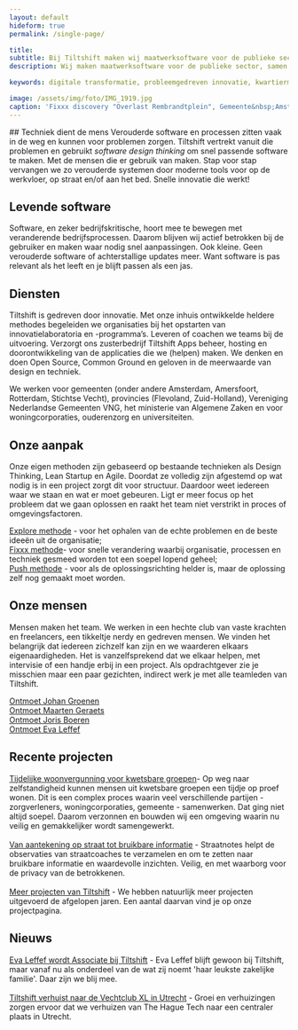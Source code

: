 ```yaml
---
layout: default
hideform: true
permalink: /single-page/

title: 
subtitle: Bij Tiltshift maken wij maatwerksoftware voor de publieke sector, samen met de mensen die het gaan gebruiken.
description: Wij maken maatwerksoftware voor de publieke sector, samen met de mensen die het gaan gebruiken.

keywords: digitale transformatie, probleemgedreven innovatie, kwartiermaker, human centered design, software design thinking, service design, lean startup, lean ux, agile development, xp, scrum, labs, apps, projecten, advies, consultancy, overheid, overheden, publieke sector, mens centraal, common ground, open source, creative commons, creative thinking, open collaboration, Fixxx, Push

image: /assets/img/foto/IMG_1919.jpg
caption: 'Fixxx discovery "Overlast Rembrandtplein", Gemeente&nbsp;Amsterdam'
---
```

<a name="Wat we doen"/>
## Techniek dient de mens
Verouderde software en processen zitten vaak in de weg en kunnen voor problemen zorgen. Tiltshift vertrekt vanuit die problemen en gebruikt <i>software design thinking</i> om snel passende software te maken. Met de mensen die er gebruik van maken. Stap voor stap vervangen we zo verouderde systemen door moderne tools voor op de werkvloer, op straat en/of aan het bed. Snelle innovatie die werkt!

## Levende software
Software, en zeker bedrijfskritische, hoort mee te bewegen met veranderende bedrijfsprocessen. Daarom blijven wij actief betrokken bij de gebruiker en maken waar nodig snel aanpassingen. Ook kleine. Geen verouderde software of achterstallige updates meer. Want software is pas relevant als het leeft en je blijft passen als een jas.

## Diensten
Tiltshift is gedreven door innovatie. Met onze inhuis ontwikkelde heldere methodes begeleiden we organisaties bij het opstarten van innovatielaboratoria en -programma’s. Leveren of coachen we teams bij de uitvoering. Verzorgt ons zusterbedrijf Tiltshift Apps beheer, hosting en doorontwikkeling van de applicaties die we (helpen) maken. We denken en doen Open Source, Common Ground en geloven in de meerwaarde van design en techniek. 

We werken voor gemeenten (onder andere Amsterdam, Amersfoort, Rotterdam, Stichtse Vecht), provincies (Flevoland, Zuid-Holland), Vereniging Nederlandse Gemeenten VNG, het ministerie van Algemene Zaken en voor woningcorporaties, ouderenzorg en universiteiten. 

## Onze aanpak
Onze eigen methoden zijn gebaseerd op bestaande technieken als Design Thinking, Lean Startup en Agile. Doordat ze volledig zijn afgestemd op wat nodig is in een project zorgt dit voor structuur. Daardoor weet iedereen waar we staan en wat er moet gebeuren. Ligt er meer focus op het probleem dat we gaan oplossen en raakt het team niet verstrikt in proces of omgevingsfactoren.

[Explore methode](/methodes/explore/) - voor het ophalen van de echte problemen en de beste ideeën uit de organisatie;<br>
[Fixxx methode](/methodes/fixxx/)- voor snelle verandering waarbij organisatie, processen en techniek gesmeed worden tot een soepel lopend geheel;<br>
[Push methode](/methodes/push/) - voor als de oplossingsrichting helder is, maar de oplossing zelf nog gemaakt moet worden.<br>

## Onze mensen
Mensen maken het team. We werken in een hechte club van vaste krachten en freelancers, een tikkeltje nerdy en gedreven mensen. We vinden het belangrijk dat iedereen zichzelf kan zijn en we waarderen elkaars eigenaardigheden. Het is vanzelfsprekend dat we elkaar helpen, met intervisie of een handje erbij in een project. Als opdrachtgever zie je misschien maar een paar gezichten, indirect werk je met alle teamleden van Tiltshift.

[Ontmoet Johan Groenen](/mensen/johan-groenen/)<br>
[Ontmoet Maarten Geraets](/mensen/maarten-geraets/)<br>
[Ontmoet Joris Boeren](/mensen/joris-boeren/)<br>
[Ontmoet Eva Leffef](/mensen/eva-leffef/)<br>
 

## Recente projecten
[Tijdelijke woonvergunning voor kwetsbare groepen](/projecten/woonvergunning-voor-kwetsbare-groepen/)- Op weg naar zelfstandigheid kunnen mensen uit kwetsbare groepen een tijdje op proef wonen. Dit is een complex proces waarin veel verschillende partijen - zorgverleners, woningcorporaties, gemeente - samenwerken. Dat ging niet altijd soepel. Daarom verzonnen en bouwden wij een omgeving waarin nu veilig en gemakkelijker wordt samengewerkt. 
<br><br>
[Van aantekening op straat tot bruikbare informatie](/projecten/ondersteuning-straatcoaches/) - Straatnotes helpt de observaties van straatcoaches te verzamelen en  om te zetten naar bruikbare informatie en waardevolle inzichten. Veilig, en met waarborg voor de privacy van de betrokkenen. 
<br><br>
[Meer projecten van Tiltshift](/pages/projecten/) - We hebben natuurlijk meer projecten uitgevoerd de afgelopen jaren. Een aantal daarvan vind je op onze projectpagina.

## Nieuws
[Eva Leffef wordt Associate bij Tiltshift](https://www.linkedin.com/feed/update/urn:li:activity:6759385123508117504) - Eva Leffef blijft gewoon bij Tiltshift, maar vanaf nu als onderdeel van de wat zij noemt 'haar leukste zakelijke familie'. Daar zijn we blij mee. 
<br><br>
[Tiltshift verhuist naar de Vechtclub XL in Utrecht](https://www.linkedin.com/feed/update/urn:li:activity:6746708254681890816) - Groei en verhuizingen zorgen ervoor dat we verhuizen van The Hague Tech naar een centraler plaats in Utrecht. 
